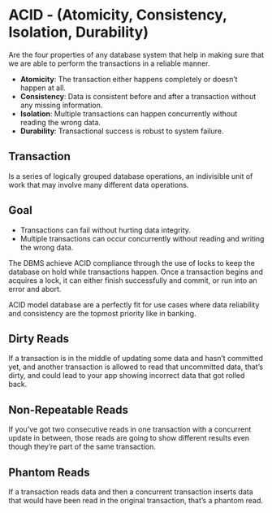 # ACID - (Atomicity, Consistency, Isolation, Durability)
Are the four properties of any database system that help in making sure that we are able to perform the transactions in a reliable manner.
- **Atomicity**: The transaction either happens completely or doesn’t happen at all.
- **Consistency**: Data is consistent before and after a transaction without any missing information.
- **Isolation**: Multiple transactions can happen concurrently without reading the wrong data.
- **Durability**: Transactional success is robust to system failure.
## Transaction
Is a series of logically grouped database operations, an indivisible unit of work that may involve many different data operations.
## Goal
- Transactions can fail without hurting data integrity.
- Multiple transactions can occur concurrently without reading and writing the 
  wrong data.

The DBMS achieve ACID compliance through the use of locks to keep the database on hold while transactions happen.
Once a transaction begins and acquires a lock, it can either finish successfully and commit, or run into an error and abort.

ACID model database are a  perfectly fit for use cases where data reliability and consistency are the topmost priority like in banking.
## Dirty Reads
If a transaction is in the middle of updating some data and hasn’t committed yet, and another transaction is allowed to read that uncommitted data, that’s dirty, and could lead to your app showing incorrect data that got rolled back.
## Non-Repeatable Reads
If you’ve got two consecutive reads in one transaction with a concurrent update in between, those reads are going to show different results even though they’re part of the same transaction.
## Phantom Reads
If a transaction reads data and then a concurrent transaction inserts data that would have been read in the original transaction, that’s a phantom read.